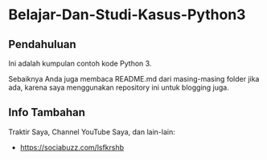 # Belajar-Dan-Studi-Kasus-Python3
 
## Pendahuluan 

Ini adalah kumpulan contoh kode Python 3. 

Sebaiknya Anda juga membaca README.md dari masing-masing folder jika ada, karena saya menggunakan repository ini untuk blogging juga.

## Info Tambahan

Traktir Saya, Channel YouTube Saya, dan lain-lain:

- https://sociabuzz.com/lsfkrshb
